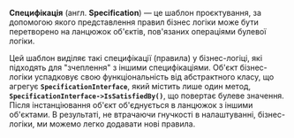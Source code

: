 **Специфікація** (англ. **Specification**) — це шаблон проєктування, за допомогою якого представлення правил бізнес
логіки може бути перетворено на ланцюжок об'єктів, пов'язаних операціями булевої логіки.

Цей шаблон виділяє такі специфікації (правила) у бізнес-логіці, які підходять для "зчеплення" з іншими специфікаціями.
Об'єкт бізнес-логіки успадковує свою функціональність від абстрактного класу, що агрегує **`SpecificationInterface`**,
який містить лише один метод, **`SpecificationInterface->IsSatisfiedBy()`**, що повертає булеве значення. Після інстанціювання
об'єкт об'єднується в ланцюжок з іншими об'єктами. В результаті, не втрачаючи гнучкості в налаштуванні, бізнес-логіки,
ми можемо легко додавати нові правила.